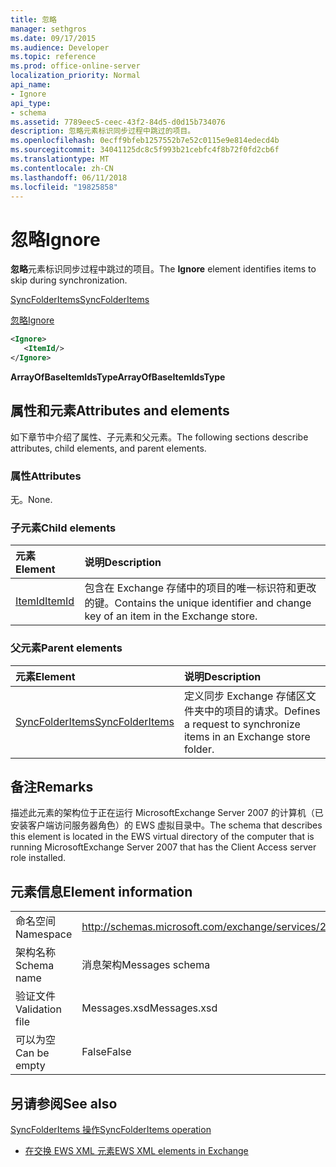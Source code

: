 ```yaml
---
title: 忽略
manager: sethgros
ms.date: 09/17/2015
ms.audience: Developer
ms.topic: reference
ms.prod: office-online-server
localization_priority: Normal
api_name:
- Ignore
api_type:
- schema
ms.assetid: 7789eec5-ceec-43f2-84d5-d0d15b734076
description: 忽略元素标识同步过程中跳过的项目。
ms.openlocfilehash: 0ecff9bfeb1257552b7e52c0115e9e814edecd4b
ms.sourcegitcommit: 34041125dc8c5f993b21cebfc4f8b72f0fd2cb6f
ms.translationtype: MT
ms.contentlocale: zh-CN
ms.lasthandoff: 06/11/2018
ms.locfileid: "19825858"
---
```

# <a name="ignore"></a><span data-ttu-id="e0779-103">忽略</span><span class="sxs-lookup"><span data-stu-id="e0779-103">Ignore</span></span>

<span data-ttu-id="e0779-104">**忽略**元素标识同步过程中跳过的项目。</span><span class="sxs-lookup"><span data-stu-id="e0779-104">The **Ignore** element identifies items to skip during synchronization.</span></span> 
  
[<span data-ttu-id="e0779-105">SyncFolderItems</span><span class="sxs-lookup"><span data-stu-id="e0779-105">SyncFolderItems</span></span>](syncfolderitems.md)
  
[<span data-ttu-id="e0779-106">忽略</span><span class="sxs-lookup"><span data-stu-id="e0779-106">Ignore</span></span>](ignore.md)
  
```xml
<Ignore>
   <ItemId/>
</Ignore>
```

 <span data-ttu-id="e0779-107">**ArrayOfBaseItemIdsType**</span><span class="sxs-lookup"><span data-stu-id="e0779-107">**ArrayOfBaseItemIdsType**</span></span>
## <a name="attributes-and-elements"></a><span data-ttu-id="e0779-108">属性和元素</span><span class="sxs-lookup"><span data-stu-id="e0779-108">Attributes and elements</span></span>

<span data-ttu-id="e0779-109">如下章节中介绍了属性、子元素和父元素。</span><span class="sxs-lookup"><span data-stu-id="e0779-109">The following sections describe attributes, child elements, and parent elements.</span></span>
  
### <a name="attributes"></a><span data-ttu-id="e0779-110">属性</span><span class="sxs-lookup"><span data-stu-id="e0779-110">Attributes</span></span>

<span data-ttu-id="e0779-111">无。</span><span class="sxs-lookup"><span data-stu-id="e0779-111">None.</span></span>
  
### <a name="child-elements"></a><span data-ttu-id="e0779-112">子元素</span><span class="sxs-lookup"><span data-stu-id="e0779-112">Child elements</span></span>

|<span data-ttu-id="e0779-113">**元素**</span><span class="sxs-lookup"><span data-stu-id="e0779-113">**Element**</span></span>|<span data-ttu-id="e0779-114">**说明**</span><span class="sxs-lookup"><span data-stu-id="e0779-114">**Description**</span></span>|
|:-----|:-----|
|[<span data-ttu-id="e0779-115">ItemId</span><span class="sxs-lookup"><span data-stu-id="e0779-115">ItemId</span></span>](itemid.md) <br/> |<span data-ttu-id="e0779-116">包含在 Exchange 存储中的项目的唯一标识符和更改的键。</span><span class="sxs-lookup"><span data-stu-id="e0779-116">Contains the unique identifier and change key of an item in the Exchange store.</span></span>  <br/> |
   
### <a name="parent-elements"></a><span data-ttu-id="e0779-117">父元素</span><span class="sxs-lookup"><span data-stu-id="e0779-117">Parent elements</span></span>

|<span data-ttu-id="e0779-118">**元素**</span><span class="sxs-lookup"><span data-stu-id="e0779-118">**Element**</span></span>|<span data-ttu-id="e0779-119">**说明**</span><span class="sxs-lookup"><span data-stu-id="e0779-119">**Description**</span></span>|
|:-----|:-----|
|[<span data-ttu-id="e0779-120">SyncFolderItems</span><span class="sxs-lookup"><span data-stu-id="e0779-120">SyncFolderItems</span></span>](syncfolderitems.md) <br/> |<span data-ttu-id="e0779-121">定义同步 Exchange 存储区文件夹中的项目的请求。</span><span class="sxs-lookup"><span data-stu-id="e0779-121">Defines a request to synchronize items in an Exchange store folder.</span></span>  <br/> |
   
## <a name="remarks"></a><span data-ttu-id="e0779-122">备注</span><span class="sxs-lookup"><span data-stu-id="e0779-122">Remarks</span></span>

<span data-ttu-id="e0779-123">描述此元素的架构位于正在运行 MicrosoftExchange Server 2007 的计算机（已安装客户端访问服务器角色）的 EWS 虚拟目录中。</span><span class="sxs-lookup"><span data-stu-id="e0779-123">The schema that describes this element is located in the EWS virtual directory of the computer that is running MicrosoftExchange Server 2007 that has the Client Access server role installed.</span></span>
  
## <a name="element-information"></a><span data-ttu-id="e0779-124">元素信息</span><span class="sxs-lookup"><span data-stu-id="e0779-124">Element information</span></span>

|||
|:-----|:-----|
|<span data-ttu-id="e0779-125">命名空间</span><span class="sxs-lookup"><span data-stu-id="e0779-125">Namespace</span></span>  <br/> |http://schemas.microsoft.com/exchange/services/2006/messages  <br/> |
|<span data-ttu-id="e0779-126">架构名称</span><span class="sxs-lookup"><span data-stu-id="e0779-126">Schema name</span></span>  <br/> |<span data-ttu-id="e0779-127">消息架构</span><span class="sxs-lookup"><span data-stu-id="e0779-127">Messages schema</span></span>  <br/> |
|<span data-ttu-id="e0779-128">验证文件</span><span class="sxs-lookup"><span data-stu-id="e0779-128">Validation file</span></span>  <br/> |<span data-ttu-id="e0779-129">Messages.xsd</span><span class="sxs-lookup"><span data-stu-id="e0779-129">Messages.xsd</span></span>  <br/> |
|<span data-ttu-id="e0779-130">可以为空</span><span class="sxs-lookup"><span data-stu-id="e0779-130">Can be empty</span></span>  <br/> |<span data-ttu-id="e0779-131">False</span><span class="sxs-lookup"><span data-stu-id="e0779-131">False</span></span>  <br/> |
   
## <a name="see-also"></a><span data-ttu-id="e0779-132">另请参阅</span><span class="sxs-lookup"><span data-stu-id="e0779-132">See also</span></span>



[<span data-ttu-id="e0779-133">SyncFolderItems 操作</span><span class="sxs-lookup"><span data-stu-id="e0779-133">SyncFolderItems operation</span></span>](syncfolderitems-operation.md)


- [<span data-ttu-id="e0779-134">在交换 EWS XML 元素</span><span class="sxs-lookup"><span data-stu-id="e0779-134">EWS XML elements in Exchange</span></span>](ews-xml-elements-in-exchange.md)

